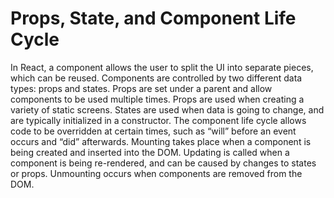 # Props, State, and Component Life Cycle

In React, a component allows the user to split the UI into separate pieces, which can be reused. Components are controlled by two different data types: props and states. Props are set under a parent and allow components to be used multiple times. Props are used when creating a variety of static screens. States are used when data is going to change, and are typically initialized in a constructor. The component life cycle allows code to be overridden at certain times, such as “will” before an event occurs and “did” afterwards. Mounting takes place when a component is being created and inserted into the DOM. Updating is called when a component is being re-rendered, and can be caused by changes to states or props. Unmounting occurs when components are removed from the DOM.
